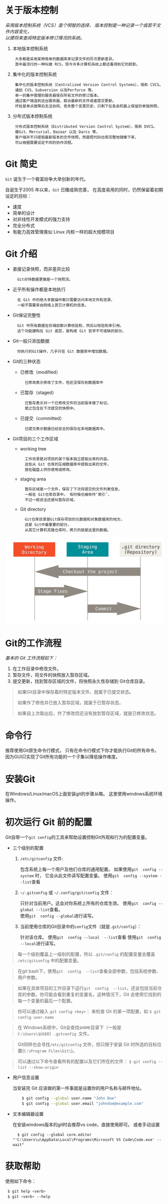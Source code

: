 #  关于版本控制

*采用版本控制系统（VCS）是个明智的选择，
版本控制是一种记录一个或若干文件内容变化，  
以便将来查阅特定版本修订情况的系统。*


1. 本地版本控制系统

        大多都是采用某种简单的数据库来记录文件的历次更新差异。
        其中最流行的一种叫做 RCS，现今许多计算机系统上都还看得到它的踪影。

2. 集中化的版本控制系统

        集中化的版本控制系统（Centralized Version Control Systems），简称 CVCS。
        诸如 CVS、Subversion 以及Perforce 等。
        单一的集中管理的服务器保存所有文件的修订版本。
        通过客户端连到这台服务器，取出最新的文件或者提交更新。
        坏处是单点故障后无法协同、丢失整个变更历史，只剩下在各自机器上保留的单独快照。

3. 分布式版本控制系统
        
        分布式版本控制系统（Distributed Version Control System），简称 DVCS。
        像Git、Mercurial、Bazaar 以及 Darcs 等，
        客户端并不只提取最新版本的文件快照，而是把代码仓库完整地镜像下来，
        可以根据需要设定不同的协作流程。

# Git 简史

`Git` 诞生于一个极富纷争大举创新的年代。

自诞生于2005 年以来，`Git` 日臻成熟完善，
在高度易用的同时，仍然保留着初期设定的目标：

- 速度
- 简单的设计
- 对非线性开发模式的强力支持
- 完全分布式
- 有能力高效管理类似 Linux 内核一样的超大规模项目

# Git 介绍

- 直接记录快照，而非差异比较

        Git对待数据更像是一个快照流。

- 近乎所有操作都是本地执行

        在 Git 中的绝大多数操作都只需要访问本地文件和资源，
        一般不需要来自网络上其它计算机的信息。

- Git保证完整性

        Git 中所有数据在存储前都计算校验和，然后以校验和来引用。
        这个功能建构在 Git 底层，是构成 Git 哲学不可或缺的部分。

- Git一般只添加数据

        你执行的Git操作，几乎只往 Git 数据库中增加数据。

- Git的三种状态
    - 已修改（modified）
            
            已修改表示修改了文件，但还没保存到数据库中

    - 已暂存（staged）

            已暂存表示对一个已修改文件的当前版本做了标记，
            使之包含在下次提交的快照中。

    - 已提交（committed）

            已提交表示数据已经安全的保存在本地数据库中。

- Git项目的三个工作区域
    - working tree

            工作目录是对项目的某个版本独立提取出来的内容。 
            这些从 Git 仓库的压缩数据库中提取出来的文件，
            放在磁盘上供你使用或修改。
    - staging area

            暂存区域是一个文件，保存了下次将提交的文件列表信息，
            一般在 Git仓库目录中。 有时候也被称作‘索引’，
            不过一般说法还是叫暂存区域。

    - Git directory

            Git仓库目录是Git保存项目的元数据和对象数据库的地方。 
            这是 Git中最重要的部分，
            从其它计算机克隆仓库时，拷贝的就是这里的数据。

![](./medias/three_sections.png)

# Git的工作流程

*基本的 Git 工作流程如下：*

1. 在工作目录中修改文件。
2. 暂存文件，将文件的快照放入暂存区域。
3. 提交更新，找到暂存区域的文件，将快照永久性存储到 Git仓库目录。

> 如果Git目录中保存着的特定版本文件，就属于已提交状态。 
>
> 如果作了修改并已放入暂存区域，就属于已暂存状态。 
>
>如果自上次取出后，作了修改但还没有放到暂存区域，就是已修改状态。



# 命令行

推荐使用Git原生命令行模式，
只有在命令行模式下你才能执行Git的所有命令。  
因为GUI只实现了Git所有功能的一个子集以降低操作难度。

# 安装Git

在Windows/Linux/macOS上面安装git的步骤从略。
这里使用windows系统环境操作。

# 初次运行 Git 前的配置

Git自带一个`git config`的工具来帮助设置控制Git外观和行为的配置变量。

- 三个级别的配置
    1.  `/etc/gitconfig` 文件: 
        
        包含系统上每一个用户及他们仓库的通用配置。 
        如果使用`git  config --system` 时，
        它会从此文件读写配置变量。
        使用`git  config --system --list`查看

    2. `~/.gitconfig` 或 `~/.config/git/config` 文件：
    
        只针对当前用户。这会对你系统上所有的仓库生效。
        使用`git  config --global --list`查看。  
        使用`git  config --global`进行读写。

    3. 当前使用仓库的Git目录中的`config`文件（就是`.git/config`）：
    
        针对该仓库。 
        使用`git  config --local  --list`查看
        使用`git  config --local`进行读写。
        
> 每一个级别覆盖上一级别的配置，所以 `.git/config` 的配置变量会覆盖 `/etc/gitconfig` 中的配置变量。

>
> 在git bash下，使用`git  config  --list`查看全部参数，包括系统参数、用户参数。 

>
> 如果在具体项目的工作目录下运行`git  config  --list`，还会包括当前仓库的参数。你可能会看到重复的变量名，这种情况下，Git 会使用它找到的每一个变量的最后一个配置。

>
>你可以通过输入 `git config <key>`： 来检查 Git 的某一项配置，如
`$ git config user.name`

>
> 在 Windows系统中，Git会查找`$HOME`目录下（一般是 `C:\Users\$USER`）`.gitconfig `文件。

>
> Git同样也会寻找`/etc/gitconfig` 文件，但只限于安装 Git 时所选的目标位置(`C:\Program Files\Git\`)。

>
> 可以通过以下命令查看所有的配置以及它们所在的文件： `$ git config --list --show-origin`



- 用户信息设置

    当安装完 Git 应该做的第一件事就是设置你的用户名称与邮件地址。
    
    ```bash
        $ git config --global user.name "John Doe"
        $ git config --global user.email "johndoe@example.com"
    ```

- 文本编辑器设置

    在安装windows版本的git时会推荐vs code，直接使用即可。 
    或者手动设置

        $ git config --global core.editor  "'C:\Users\u\AppData\Local\Programs\Microsoft VS Code\Code.exe' --wait"

# 获取帮助

使用如下命令：
```bash
 $ git help <verb>
 $ git <verb> --help
```
